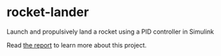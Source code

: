 # rocket-lander
Launch and propulsively land a rocket using a PID controller in Simulink

Read [the report](https://github.com/Naimish240/rocket-lander/blob/main/MCT207%20Report.pdf) to learn more about this project.
